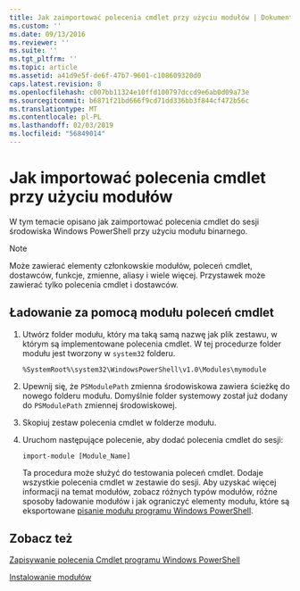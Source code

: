 ```yaml
---
title: Jak zaimportować polecenia cmdlet przy użyciu modułów | Dokumentacja firmy Microsoft
ms.custom: ''
ms.date: 09/13/2016
ms.reviewer: ''
ms.suite: ''
ms.tgt_pltfrm: ''
ms.topic: article
ms.assetid: a41d9e5f-de6f-47b7-9601-c108609320d0
caps.latest.revision: 8
ms.openlocfilehash: c007bb11324e10ffd100797dccd9e6ab0d09a73e
ms.sourcegitcommit: b6871f21bd666f9cd71dd336bb3f844cf472b56c
ms.translationtype: MT
ms.contentlocale: pl-PL
ms.lasthandoff: 02/03/2019
ms.locfileid: "56849014"
---
```

# <a name="how-to-import-cmdlets-using-modules"></a>Jak importować polecenia cmdlet przy użyciu modułów

W tym temacie opisano jak zaimportować polecenia cmdlet do sesji środowiska Windows PowerShell przy użyciu modułu binarnego.

> [!NOTE]
> Może zawierać elementy członkowskie modułów, poleceń cmdlet, dostawców, funkcje, zmienne, aliasy i wiele więcej. Przystawek może zawierać tylko polecenia cmdlet i dostawców.

## <a name="how-to-load-cmdlets-using-a-module"></a>Ładowanie za pomocą modułu poleceń cmdlet

1. Utwórz folder modułu, który ma taką samą nazwę jak plik zestawu, w którym są implementowane polecenia cmdlet. W tej procedurze folder modułu jest tworzony w `system32` folderu.

   `%SystemRoot%\system32\WindowsPowerShell\v1.0\Modules\mymodule`

2. Upewnij się, że `PSModulePath` zmienna środowiskowa zawiera ścieżkę do nowego folderu modułu. Domyślnie folder systemowy został już dodany do `PSModulePath` zmiennej środowiskowej.

3. Skopiuj zestaw polecenia cmdlet w folderze modułu.

4. Uruchom następujące polecenie, aby dodać polecenia cmdlet do sesji:

   `import-module [Module_Name]`

   Ta procedura może służyć do testowania poleceń cmdlet. Dodaje wszystkie polecenia cmdlet w zestawie do sesji. Aby uzyskać więcej informacji na temat modułów, zobacz różnych typów modułów, różne sposoby ładowanie modułów i jak ograniczyć elementy modułu, które są eksportowane [pisanie modułu programu Windows PowerShell](../module/writing-a-windows-powershell-module.md).

## <a name="see-also"></a>Zobacz też

[Zapisywanie polecenia Cmdlet programu Windows PowerShell](./writing-a-windows-powershell-cmdlet.md)

[Instalowanie modułów](../module/installing-a-powershell-module.md)